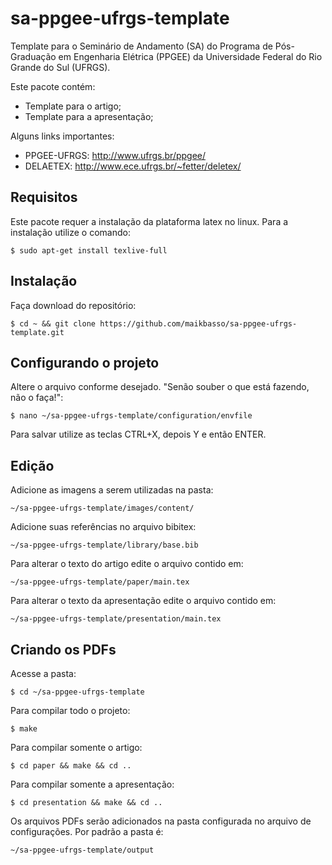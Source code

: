 # sa-ppgee-ufrgs-template
Template para o Seminário de Andamento (SA) do Programa de Pós-Graduação em Engenharia Elétrica (PPGEE) da Universidade Federal do Rio Grande do Sul (UFRGS).

Este pacote contém:
- Template para o artigo;
- Template para a apresentação;

Alguns links importantes:
- PPGEE-UFRGS: http://www.ufrgs.br/ppgee/
- DELAETEX: http://www.ece.ufrgs.br/~fetter/deletex/

## Requisitos
Este pacote requer a instalação da plataforma latex no linux. Para a instalação utilize o comando:
```
$ sudo apt-get install texlive-full 
```

## Instalação
Faça download do repositório:
```
$ cd ~ && git clone https://github.com/maikbasso/sa-ppgee-ufrgs-template.git
```

## Configurando o projeto
Altere o arquivo conforme desejado. "Senão souber o que está fazendo, não o faça!":
```
$ nano ~/sa-ppgee-ufrgs-template/configuration/envfile
```
Para salvar utilize as teclas CTRL+X, depois Y e então ENTER.

## Edição
Adicione as imagens a serem utilizadas na pasta:
```
~/sa-ppgee-ufrgs-template/images/content/
```
Adicione suas referências no arquivo bibitex:
```
~/sa-ppgee-ufrgs-template/library/base.bib
```
Para alterar o texto do artigo edite o arquivo contido em:
```
~/sa-ppgee-ufrgs-template/paper/main.tex
```
Para alterar o texto da apresentação edite o arquivo contido em:
```
~/sa-ppgee-ufrgs-template/presentation/main.tex
```

## Criando os PDFs
Acesse a pasta:
```
$ cd ~/sa-ppgee-ufrgs-template
```
Para compilar todo o projeto:
```
$ make
```
Para compilar somente o artigo:
```
$ cd paper && make && cd ..
```
Para compilar somente a apresentação:
```
$ cd presentation && make && cd ..
```
Os arquivos PDFs serão adicionados na pasta configurada no arquivo de configurações.
Por padrão a pasta é:
```
~/sa-ppgee-ufrgs-template/output
```

